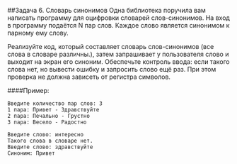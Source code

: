 ##Задача 6. Словарь синонимов
Одна библиотека поручила вам написать программу для оцифровки словарей слов-синонимов. 
На вход в программу подаётся N пар слов. Каждое слово является синонимом к парному ему слову. 

Реализуйте код, который составляет словарь слов-синонимов (все слова в словаре различны.), затем запрашивает 
у пользователя слово и выходит на экран его синоним. Обеспечьте контроль ввода: если такого слова нет, но вывести ошибку и запросить слово ещё раз.
При этом проверка не должна зависеть от регистра символов.

####Пример:


```
Введите количество пар слов: 3
1 пара: Привет - Здравствуйте
2 пара: Печально - Грустно
3 пара: Весело - Радостно

Введите слово: интересно
Такого слова в словаре нет.
Введите слово: здравствуйте
Синоним: Привет
```
